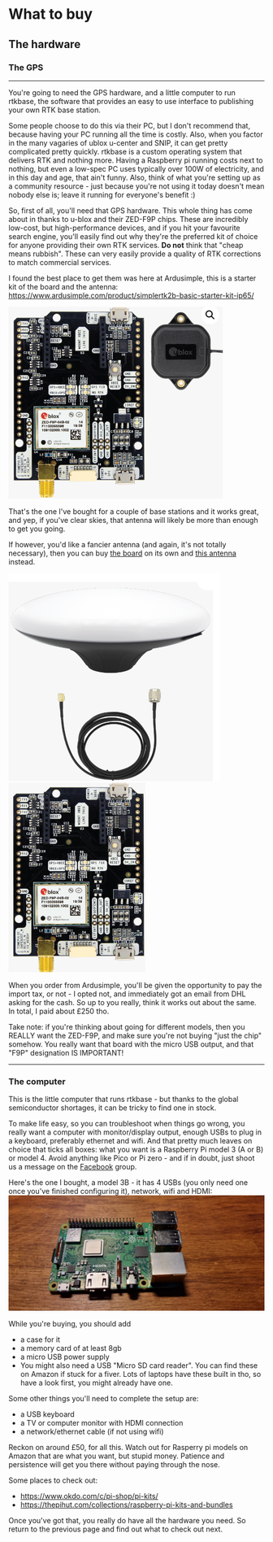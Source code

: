 # What to buy

## The hardware

### The GPS

---
You're going to need the GPS hardware, and a little computer to run rtkbase, the software that provides an easy to use interface to publishing your own RTK base station.

Some people choose to do this via their PC, but I don't recommend that, because having your PC running all the time is costly. Also, when you factor in the many vagaries of ublox u-center and SNIP, it can get pretty complicated pretty quickly. rtkbase is a custom operating system that delivers RTK and nothing more. Having a Raspberry pi running costs next to nothing, but even a low-spec PC uses typically over 100W of electricity, and in this day and age, that ain't funny. Also, think of what you're setting up as a community resource - just because you're not using it today doesn't mean nobody else is; leave it running for everyone's benefit :)

So, first of all, you'll need that GPS hardware. This whole thing has come about in thanks to u-blox and their ZED-F9P chips. These are incredibly low-cost, but high-performance devices, and if you hit your favourite search engine, you'll easily find out why they're the preferred kit of choice for anyone providing their own RTK services. **Do not** think that "cheap means rubbish". These can very easily provide a quality of RTK corrections to match commercial services.

I found the best place to get them was here at Ardusimple, this is a starter kit of the board and the antenna:
https://www.ardusimple.com/product/simplertk2b-basic-starter-kit-ip65/

![Simplee kit](simplekit.png) 

That's the one I've bought for a couple of base stations and it works great, and yep, if you've clear skies, that antenna will likely be more than enough to get you going.

If however, you'd like a fancier antenna (and again, it's not totally necessary), then you can buy [the board](https://www.ardusimple.com/product/simplertk2b/) on its own and [this antenna ](https://www.ardusimple.com/product/survey-gnss-multiband-antenna/) instead.

![Survey Antenna](surveyantenna.png)
![The board](theboard.png)

When you order from Ardusimple, you'll be given the opportunity to pay the import tax, or not - I opted not, and immediately got an email from DHL asking for the cash. So up to you really, think it works out about the same. In total, I paid about £250 tho.

Take note: if you're thinking about going for different models, then you REALLY want the ZED-F9P, and make sure you're not buying "just the chip" somehow. You really want that board with the micro USB output, and that "F9P" designation IS IMPORTANT!

---

### The computer

This is the little computer that runs rtkbase - but thanks to the global semiconductor shortages, it can be tricky to find one in stock.

To make life easy, so you can troubleshoot when things go wrong, you really want a computer with monitor/display output, enough USBs to plug in a keyboard, preferably ethernet and wifi. And that pretty much leaves on choice that ticks all boxes: what you want is a Raspberry Pi model 3 (A or B) or model 4. Avoid anything like Pico or Pi zero - and if in doubt, just shoot us a message on the [Facebook](https://fb.me/freertk) group.

Here's the one I bought, a model 3B - it has 4 USBs (you only need one once you've finished configuring it), network, wifi and HDMI:
![The Raspberry pi](thepi.jpg)

While you're buying, you should add
- a case for it
- a memory card of at least 8gb
- a micro USB power supply
- You might also need a USB "Micro SD card reader". You can find these on Amazon if stuck for a fiver. Lots of laptops have these built in tho, so have a look first, you might already have one.

Some other things you'll need to complete the setup are:
- a USB keyboard
- a TV or computer monitor with HDMI connection
- a network/ethernet cable (if not using wifi)

Reckon on around £50, for all this. Watch out for Rasperry pi models on Amazon that are what you want, but stupid money. Patience and persistence will get you there without paying through the nose.

Some places to check out:
- https://www.okdo.com/c/pi-shop/pi-kits/
- https://thepihut.com/collections/raspberry-pi-kits-and-bundles

Once you've got that, you really do have all the hardware you need. So return to the previous page and find out what to check out next.

